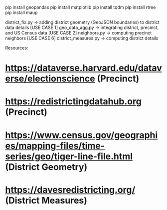 pip install geopandas
pip install matplotlib
pip install tqdm
pip install rtree
pip install maup

district_fix.py -> adding district geometry (GeoJSON boundaries) to district data details
[USE CASE 1] geo_data_agg.py -> integrating district, precinct, and US Census data
[USE CASE 2] neighbors.py -> computing precinct neighbors 
[USE CASE 6] district_measures.py -> computing district details

Resources:
# https://dataverse.harvard.edu/dataverse/electionscience (Precinct)
# https://redistrictingdatahub.org (Precinct)
# https://www.census.gov/geographies/mapping-files/time-series/geo/tiger-line-file.html (District Geometry)
# https://davesredistricting.org/ (District Measures)
